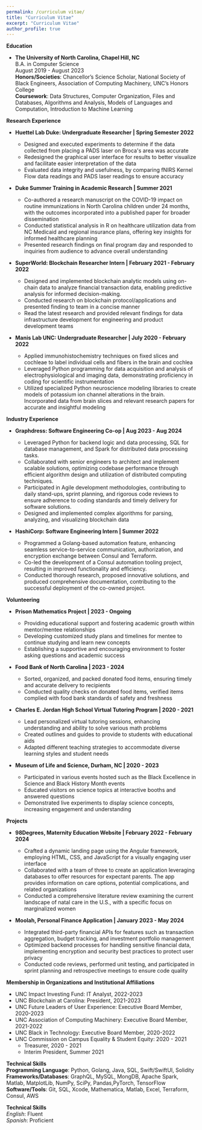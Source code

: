 ```yaml
---
permalink: /curriculum vitae/
title: "Curriculum Vitae"
excerpt: "Curriculum Vitae"
author_profile: true
---
```

&NewLine;

**Education**
- **The University of North Carolina, Chapel Hill, NC** \
B.A. in Computer Science \
August 2019 - August 2023 \
**Honors/Societies**: Chancellor’s Science Scholar, National Society of Black Engineers, Association of Computing Machinery, UNC’s Honors College \
**Coursework**: Data Structures, Computer Organization, Files and Databases, Algorithms and Analysis, Models of Languages and Computation, Introduction to Machine Learning


**Research Experience** 
- **Huettel Lab Duke: Undergraduate Researcher | Spring Semester 2022** 
  - Designed and executed experiments to determine if the data collected from placing a PADS laser on Broca's area was accurate 
  - Redesigned the graphical user interface for results to better visualize and facilitate easier interpretation of the data 
  - Evaluated data integrity and usefulness, by comparing fNIRS Kernel Flow data readings and PADS laser readings to ensure accuracy

- **Duke Summer Training in Academic Research | Summer 2021** 
  - Co-authored a research manuscript on the COVID-19 impact on routine immunizations in North Carolina children under 24 months, with the outcomes incorporated into a published paper for broader dissemination 
  - Conducted statistical analysis in R on healthcare utilization data from NC Medicaid and regional insurance plans, offering key insights for informed healthcare planning 
  - Presented research findings on final program day and responded to inquiries from audience to advance overall understanding 

- **SuperWorld: Blockchain Researcher Intern | February 2021 - February 2022** 
  -  Designed and implemented blockchain analytic models using on-chain data to analyze financial transaction data, enabling predictive analysis for informed decision-making.
  -  Conducted research on blockchain protocol/applications and presented finding to team in a concise manner
  -  Read the latest research and provided relevant findings for data infrastructure development for engineering
and product development teams

- **Manis Lab UNC: Undergraduate Researcher | July 2020 - February 2022**
  - Applied immunohistochemistry techniques on fixed slices and cochleae to label individual cells and fibers in the brain and cochlea 
  - Leveraged Python programming for data acquisition and analysis of electrophysiological and imaging data, demonstrating proficiency in coding for scientific instrumentation 
  - Utilized specialized Python neuroscience modeling libraries to create models of potassium ion channel alterations in the brain. Incorporated data from brain slices and relevant research papers for accurate and insightful modeling


**Industry Experience**
- **Graphdress: Software Engineering Co-op | Aug 2023 - Aug 2024**

  - Leveraged Python for backend logic and data processing, SQL for database management, and Spark for distributed data processing tasks.
  - Collaborated with senior engineers to architect and implement scalable solutions, optimizing codebase performance through efficient algorithm design and utilization of distributed computing techniques.
  - Participated in Agile development methodologies, contributing to daily stand-ups, sprint planning, and rigorous code reviews to ensure adherence to coding standards and timely delivery for software solutions.
  - Designed and implemented complex algorithms for parsing, analyzing, and visualizing blockchain data
 
- **HashiCorp: Software Engineering Intern | Summer 2022**

  - Programmed a Golang-based automation feature, enhancing seamless service-to-service communication, authorization, and encryption exchange between Consul and Terraform.
  - Co-led the development of a Consul automation tooling project, resulting in improved functionality and efficiency.
  - Conducted thorough research, proposed innovative solutions, and produced comprehensive documentation, contributing to the successful deployment of the co-owned project.
 

**Volunteering**
- **Prison Mathematics Project | 2023 - Ongoing** 
  - Providing educational support and fostering academic growth within mentor/mentee relationships
  - Developing customized study plans and timelines for mentee to continue studying and learn new concepts
  - Establishing a supportive and encouraging environment to foster asking questions and academic success
 
- **Food Bank of North Carolina | 2023 - 2024** 
  - Sorted, organized, and packed donated food items, ensuring timely and accurate delivery to recipients
  - Conducted quality checks on donated food items, verified items complied with food bank standards of safety and freshness

- **Charles E. Jordan High School Virtual Tutoring Program | 2020 - 2021** 
  - Lead personalized virtual tutoring sessions, enhancing understanding and ability to solve various math problems
  - Created outlines and guides to provide to students with educational aids
  - Adapted different teaching strategies to accommodate diverse learning styles and student needs 
 
- **Museum of Life and Science, Durham, NC | 2020 - 2023** 
  - Participated in various events hosted such as the Black Excellence in Science and Black History Month events
  - Educated visitors on science topics at interactive booths and answered questions
  - Demonstrated live experiments to display science concepts, increasing engagement and understanding


**Projects**
- **98Degrees, Maternity Education Website | February 2022 - February 2024** 
  - Crafted a dynamic landing page using the Angular framework, employing HTML, CSS, and JavaScript for a visually engaging user interface
  - Collaborated with a team of three to create an application leveraging databases to offer resources for expectant parents. The app provides information on care options, potential complications, and related organizations
  - Conducted a comprehensive literature review examining the current landscape of natal care in the U.S., with a specific focus on marginalized women

- **Moolah, Personal Finance Application | January 2023 - May 2024** 
  - Integrated third-party financial APIs for features such as transaction aggregation, budget tracking, and investment portfolio management
  - Optimized backend processes for handling sensitive financial data, implementing encryption and security best practices to protect user privacy
  - Conducted code reviews, performed unit testing, and participated in sprint planning and retrospective meetings to ensure code quality

**Membership in Organizations and Institutional Affiliations**
- UNC Impact Investing Fund: IT Analyst, 2022-2023
- UNC Blockchain at Carolina: President, 2021-2023
- UNC Future Leaders of User Experience: Executive Board Member, 2020-2023
- UNC Association of Computing Machinery: Executive Board Member, 2021-2022
- UNC Black in Technology: Executive Board Member, 2020-2022
- UNC Commission on Campus Equality & Student Equity:  2020 - 2021
  - Treasurer, 2020 - 2021 
  - Interim President, Summer 2021


**Technical Skills** \
**Programming Language**: Python, Golang, Java, SQL, Swift/SwiftUI, Solidity
**Frameworks/Databases**: GraphQL, MySQL, MongDB, Apache Spark,  Matlab, MatplotLib, NumPy, SciPy, Pandas,PyTorch, TensorFlow
**Software/Tools**: Git, SQL, Xcode, Mathematica, Matlab, Excel, Terraform, Consul, AWS


**Technical Skills** \
*English*: Fluent \
*Spanish*: Proficient 
